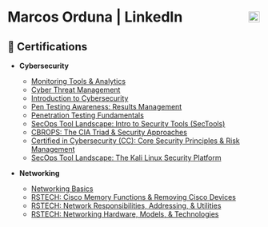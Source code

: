 <h1>
  <div style="display: flex; align-items: center; justify-content: space-between;">
  <span>Marcos Orduna | LinkedIn</span>
  <a href="https://www.linkedin.com/in/marcosorduna/" target="_blank" style="margin-left: 10px;">
    <img alt="Marcos Orduna | LinkedIn" width="22" src="https://cdn.jsdelivr.net/npm/simple-icons@v3/icons/linkedin.svg" /></a>
  </div>
</h1>
    
<!--<h2>👨‍💻 Cybersecurity Projects:</h2><-->

<h2>📃 Certifications</h2>

- <b>Cybersecurity</b>
  - [Monitoring Tools & Analytics](https://skillsoft.digitalbadges.skillsoft.com/43df22c0-8160-443d-9c4e-135f0ee122a7#acc.vn7MYSZs)
  - [Cyber Threat Management](https://www.credly.com/badges/5f913d5a-4af5-4b1b-9ade-8786323f6290/linked_in_profile)
  - [Introduction to Cybersecurity](https://www.credly.com/badges/cb499d17-a148-450e-932b-c7da4b4b5155/linked_in_profile)
  - [Pen Testing Awareness: Results Management](https://skillsoft.digitalbadges.skillsoft.com/68e2128b-59c3-4d12-9957-1f4f575d201e#acc.6ewkKr1R)
  - [Penetration Testing Fundamentals](https://skillsoft.digitalbadges.skillsoft.com/f53910ae-14e8-4b05-8a2b-385da564a495#acc.IAbXVUvt)
  - [SecOps Tool Landscape: Intro to Security Tools (SecTools)](https://skillsoft.digitalbadges.skillsoft.com/3a1a6bd8-ee72-4e72-b638-219cea9f9dab#acc.Aw6Iya7W)
  - [CBROPS: The CIA Triad & Security Approaches](https://skillsoft.digitalbadges.skillsoft.com/07be39b2-a7c1-469e-b85c-6c7711f9afb0#acc.FqoHXRwA)
  - [Certified in Cybersecurity (CC): Core Security Principles & Risk Management](https://skillsoft.digitalbadges.skillsoft.com/884f4fd3-9bb3-4e47-be5c-5d1bc0fa623d#acc.UcSJhsLq)
  - [SecOps Tool Landscape: The Kali Linux Security Platform](https://skillsoft.digitalbadges.skillsoft.com/f747e470-cbbf-4f65-972f-cbe85fb4d4ff#acc.sL0caGAS)
 
- <b>Networking</b>
  - [Networking Basics](https://www.credly.com/badges/d92d8abb-5977-4acf-82ec-f4cfbf4dbce0/linked_in_profile)
  - [RSTECH: Cisco Memory Functions & Removing Cisco Devices](https://skillsoft.digitalbadges.skillsoft.com/82820aac-7e3c-468a-855f-aa46ab3b1e23#acc.DOFrMcAJ)
  - [RSTECH: Network Responsibilities, Addressing, & Utilities](https://skillsoft.digitalbadges.skillsoft.com/1c800bec-8c51-4efb-873e-ae0d17137962#acc.R8Ffhi3I)
  - [RSTECH: Networking Hardware, Models, & Technologies](https://skillsoft.digitalbadges.skillsoft.com/37f96bcd-64bd-4abc-84f6-c96ede4964c2#acc.OVHqTBSr)
